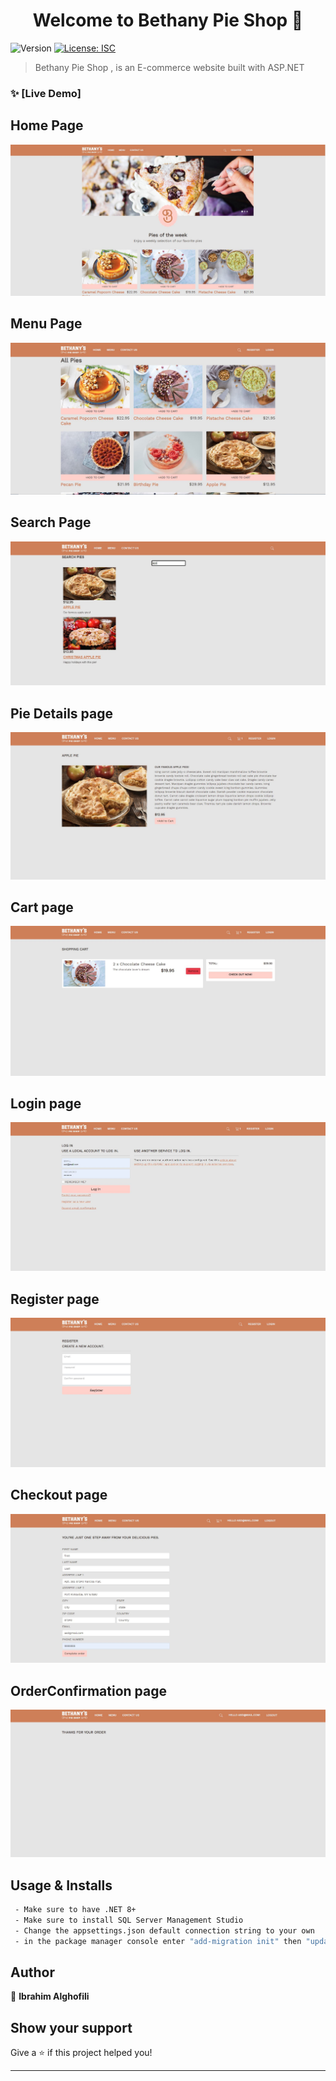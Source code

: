 <h1 align="center">Welcome to Bethany Pie Shop 👋</h1>
<p>
  <img alt="Version" src="https://img.shields.io/badge/version-1.0.0-blue.svg?cacheSeconds=2592000" />
  <a href="#" target="_blank">
    <img alt="License: ISC" src="https://img.shields.io/badge/License-ISC-yellow.svg" />
  </a>
</p>

> Bethany Pie Shop , is an E-commerce website built with ASP.NET 

### ✨ [Live Demo] 
## Home Page
![Home](assets/1.Home.JPG)
## Menu Page
![Menu](assets/2.Menu.JPG)
## Search Page
![Search](assets/3.Search.JPG)
## Pie Details page
![Regisiter](assets/4.PieDetails.JPG)

## Cart page
![Cart](assets/5.Cart.JPG)

## Login page
![Login](assets/6.Login.JPG)

## Register page
![Register](assets/7.Register.JPG)

## Checkout page
![Checkout](assets/8.Checkout.JPG)

## OrderConfirmation page
![OrderConfirmation](assets/9.OrderConfirmation.JPG)






## Usage & Installs

```sh
 - Make sure to have .NET 8+
 - Make sure to install SQL Server Management Studio
 - Change the appsettings.json default connection string to your own
 - in the package manager console enter "add-migration init" then "update-database"
```



## Author

👤 **Ibrahim Alghofili**


## Show your support

Give a ⭐️ if this project helped you!

***
